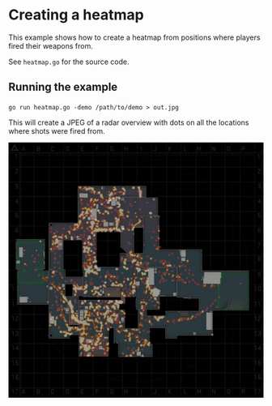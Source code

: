 # Creating a heatmap

This example shows how to create a heatmap from positions where players fired their weapons from.

See `heatmap.go` for the source code.

## Running the example

`go run heatmap.go -demo /path/to/demo > out.jpg`

This will create a JPEG of a radar overview with dots on all the locations where shots were fired from.

![Resulting heatmap](https://raw.githubusercontent.com/markus-wa/demoinfocs-golang/master/examples/heatmap/heatmap.jpg)
